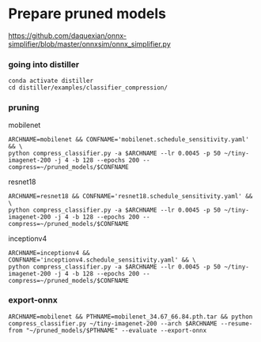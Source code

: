 # Prepare pruned models

https://github.com/daquexian/onnx-simplifier/blob/master/onnxsim/onnx_simplifier.py

### going into distiller
```
conda activate distiller
cd distiller/examples/classifier_compression/
```


### pruning

mobilenet
```
ARCHNAME=mobilenet && CONFNAME='mobilenet.schedule_sensitivity.yaml' && \
python compress_classifier.py -a $ARCHNAME --lr 0.0045 -p 50 ~/tiny-imagenet-200 -j 4 -b 128 --epochs 200 --compress=~/pruned_models/$CONFNAME
```

resnet18
```
ARCHNAME=resnet18 && CONFNAME='resnet18.schedule_sensitivity.yaml' && \
python compress_classifier.py -a $ARCHNAME --lr 0.0045 -p 50 ~/tiny-imagenet-200 -j 4 -b 128 --epochs 200 --compress=~/pruned_models/$CONFNAME
```

inceptionv4
```
ARCHNAME=inceptionv4 && CONFNAME='inceptionv4.schedule_sensitivity.yaml' && \
python compress_classifier.py -a $ARCHNAME --lr 0.0045 -p 50 ~/tiny-imagenet-200 -j 4 -b 128 --epochs 200 --compress=~/pruned_models/$CONFNAME

```

### export-onnx
```
ARCHNAME=mobilenet && PTHNAME=mobilenet_34.67_66.84.pth.tar && python compress_classifier.py ~/tiny-imagenet-200 --arch $ARCHNAME --resume-from "~/pruned_models/$PTHNAME" --evaluate --export-onnx
```
